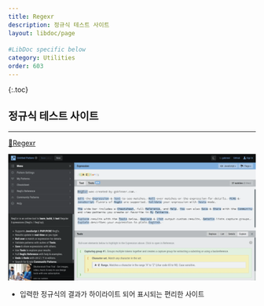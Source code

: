 ```yaml
---
title: Regexr
description: 정규식 테스트 사이트
layout: libdoc/page

#LibDoc specific below
category: Utilities
order: 603
---
```

{:.toc}
## 정규식 테스트 사이트
---
[🔗Regexr](https://regexr.com/)

![](/assets/utilities/Utilities_603_regexr.webp)

* 입력한 정규식의 결과가 하이라이트 되어 표시되는 편리한 사이트